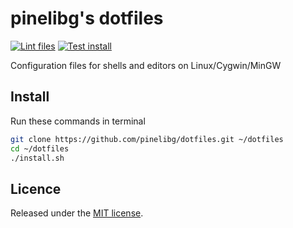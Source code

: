 # pinelibg's dotfiles

[![Lint files](https://github.com/pinelibg/dotfiles/actions/workflows/lint.yml/badge.svg?branch=master&event=push)](https://github.com/pinelibg/dotfiles/actions/workflows/lint.yml?query=event%3Apush+branch%3Amaster)
[![Test install](https://github.com/pinelibg/dotfiles/actions/workflows/test.yml/badge.svg?branch=master&event=push)](https://github.com/pinelibg/dotfiles/actions/workflows/test.yml?query=event%3Apush+branch%3Amaster)

Configuration files for shells and editors on Linux/Cygwin/MinGW

## Install

Run these commands in terminal

```sh
git clone https://github.com/pinelibg/dotfiles.git ~/dotfiles
cd ~/dotfiles
./install.sh
```

## Licence

Released under the [MIT license](LICENSE.txt).
